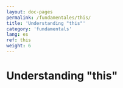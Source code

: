 ```yaml
---
layout: doc-pages
permalink: /fundamentales/this/
title: 'Understanding "this"'
category: 'fundamentals'
lang: es
ref: this
weight: 6
---
```


# Understanding "this"
